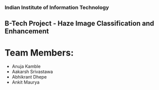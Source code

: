 ### Indian Institute of Information Technology
## B-Tech Project - Haze Image Classification and Enhancement
# Team Members:
* Anuja Kamble
* Aakarsh Srivastawa
* Abhikrant Dhepe
* Ankit Maurya

